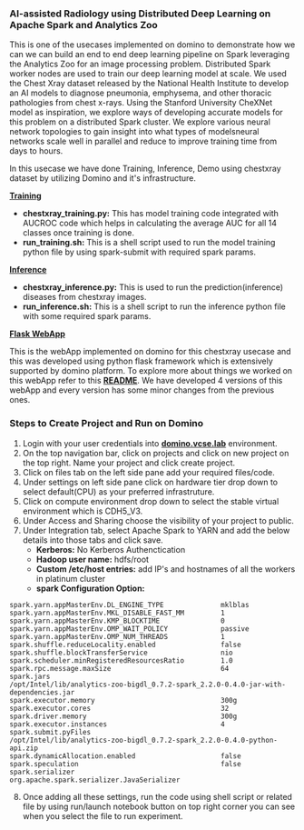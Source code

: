 ### AI-assisted Radiology using Distributed Deep Learning on Apache Spark and Analytics Zoo

This is one of the usecases implemented on domino to demonstrate how we can we can build an end to end deep learning pipeline on Spark leveraging the Analytics Zoo for an image processing problem. Distributed Spark worker nodes are used to train our deep learning model at scale. We used the Chest Xray dataset released by the National Health Institute to develop an AI models to diagnose pneumonia, emphysema, and other thoracic pathologies from chest x-rays. Using the Stanford University CheXNet model as inspiration, we explore ways of developing accurate models for this problem on a distributed Spark cluster. We explore various neural network topologies to gain insight into what types of modelsneural networks scale well in parallel and reduce to improve training time from days to hours.

In this usecase we have done Training, Inference, Demo using chestxray dataset by utilizing Domino and it's infrastructure.

[**Training**](https://bitbucket.gtie.dell.com/projects/REB/repos/domino/browse/usecases/chestxray/training)

- **chestxray_training.py:** This has model training code integrated with AUCROC code which helps in calculating the average AUC for all 14 classes once training is done.
- **run_training.sh:** This is a shell script used to run the model training python file by using spark-submit with required spark params.

[**Inference**](https://bitbucket.gtie.dell.com/projects/REB/repos/domino/browse/usecases/chestxray/inference)

- **chestxray_inference.py:** This is used to run the prediction(inference) diseases from chestxray images.
- **run_inference.sh:** This is a shell script to run the inference python file with some required spark params.

[**Flask WebApp**](https://bitbucket.gtie.dell.com/projects/REB/repos/domino/browse/usecases/chestxray/flask_webApp)

This is the webApp implemented on domino for this chestxray usecase and this was developed using python flask framework which is extensively supported by domino platform. To explore more about things we worked on this webApp refer to this [**README**](https://bitbucket.gtie.dell.com/projects/REB/repos/domino/browse/usecases/chestxray/flask_webApp). We have developed 4 versions of this webApp and every version has some minor changes from the previous ones.


### Steps to Create Project and Run on Domino

1. Login with your user credentials into [**domino.vcse.lab**](https://domino.vcse.lab/login) environment.
2. On the top navigation bar, click on projects and click on new project on the top right. Name your project and click create project.
3. Click on files tab on the left side pane add your required files/code.
4. Under settings on left side pane click on hardware tier drop down to select default(CPU) as your preferred infrastruture.
5. Click on compute environment drop down to select the stable virtual environment which is CDH5_V3.
6. Under Access and Sharing choose the visibility of your project to public.
7. Under Integration tab, select Apache Spark to YARN and add the below details into those tabs and click save.
   - **Kerberos:** No Kerberos Authenctication
   - **Hadoop user name:** hdfs/root
   - **Custom /etc/host entries:** add IP's and hostnames of all the workers in platinum cluster
   - **spark Configuration Option:** 
```
spark.yarn.appMasterEnv.DL_ENGINE_TYPE              mklblas
spark.yarn.appMasterEnv.MKL_DISABLE_FAST_MM         1
spark.yarn.appMasterEnv.KMP_BLOCKTIME               0
spark.yarn.appMasterEnv.OMP_WAIT_POLICY             passive
spark.yarn.appMasterEnv.OMP_NUM_THREADS             1
spark.shuffle.reduceLocality.enabled                false
spark.shuffle.blockTransferService                  nio
spark.scheduler.minRegisteredResourcesRatio         1.0
spark.rpc.message.maxSize                           64
spark.jars                                          /opt/Intel/lib/analytics-zoo-bigdl_0.7.2-spark_2.2.0-0.4.0-jar-with-dependencies.jar
spark.executor.memory                               300g
spark.executor.cores                                32
spark.driver.memory                                 300g
spark.executor.instances                            4
spark.submit.pyFiles                                /opt/Intel/lib/analytics-zoo-bigdl_0.7.2-spark_2.2.0-0.4.0-python-api.zip
spark.dynamicAllocation.enabled                     false
spark.speculation                                   false
spark.serializer                                    org.apache.spark.serializer.JavaSerializer
```
8. Once adding all these settings, run the code using shell script or related file by using run/launch notebook button on top right corner you can see when you select the file to run experiment.
